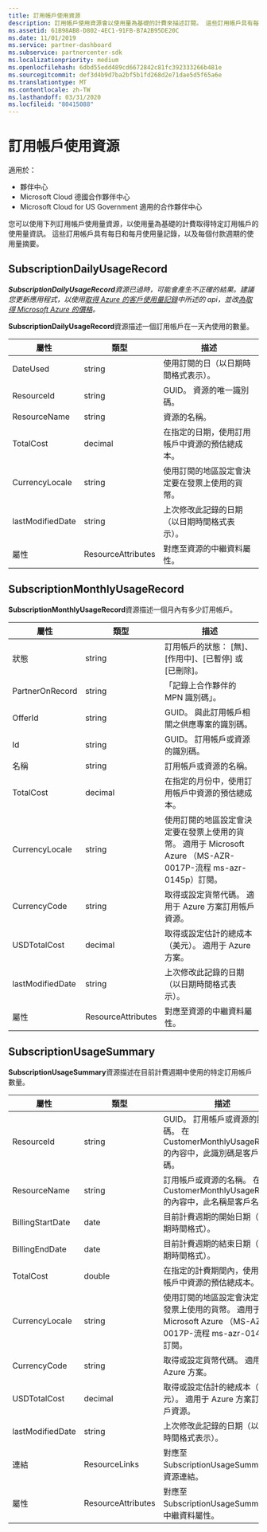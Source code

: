 ```yaml
---
title: 訂用帳戶使用資源
description: 訂用帳戶使用資源會以使用量為基礎的計費來描述訂閱。 這些訂用帳戶具有每日和每月使用量記錄，以及每個付款週期的使用量摘要。
ms.assetid: 61B98AB8-D802-4EC1-91FB-B7A2B95DE20C
ms.date: 11/01/2019
ms.service: partner-dashboard
ms.subservice: partnercenter-sdk
ms.localizationpriority: medium
ms.openlocfilehash: 6dbd55edd489cd6672842c81fc392333266b481e
ms.sourcegitcommit: def3d4b9d7ba2bf5b1fd268d2e71dae5d5f65a6e
ms.translationtype: MT
ms.contentlocale: zh-TW
ms.lasthandoff: 03/31/2020
ms.locfileid: "80415088"
---
```

# <a name="subscription-usage-resources"></a>訂用帳戶使用資源

適用於：

- 夥伴中心
- Microsoft Cloud 德國合作夥伴中心
- Microsoft Cloud for US Government 適用的合作夥伴中心

您可以使用下列訂用帳戶使用量資源，以使用量為基礎的計費取得特定訂用帳戶的使用量資訊。 這些訂用帳戶具有每日和每月使用量記錄，以及每個付款週期的使用量摘要。

## <a name="subscriptiondailyusagerecord"></a>SubscriptionDailyUsageRecord

***SubscriptionDailyUsageRecord**資源已過時，可能會產生不正確的結果。建議您更新應用程式，以使用[取得 Azure 的客戶使用量記錄](get-a-customer-s-utilization-record-for-azure.md)中所述的 api，並改[為取得 Microsoft Azure 的價格](get-prices-for-microsoft-azure.md)。*

**SubscriptionDailyUsageRecord**資源描述一個訂用帳戶在一天內使用的數量。

| 屬性         | 類型               | 描述                                                                                   |
|------------------|--------------------|-----------------------------------------------------------------------------------------------|
| DateUsed         | string             | 使用訂閱的日（以日期時間格式表示）。                                 |
| ResourceId       | string             | GUID。 資源的唯一識別碼。                                                          |
| ResourceName     | string             | 資源的名稱。                                                                     |
| TotalCost        | decimal             | 在指定的日期，使用訂用帳戶中資源的預估總成本。     |
| CurrencyLocale   | string             | 使用訂閱的地區設定會決定要在發票上使用的貨幣。 |
| lastModifiedDate | string             | 上次修改此記錄的日期（以日期時間格式表示）。                             |
| 屬性       | ResourceAttributes | 對應至資源的中繼資料屬性。                                        |

## <a name="subscriptionmonthlyusagerecord"></a>SubscriptionMonthlyUsageRecord

**SubscriptionMonthlyUsageRecord**資源描述一個月內有多少訂用帳戶。

| 屬性         | 類型               | 描述                                                                                   |
|------------------|--------------------|-----------------------------------------------------------------------------------------------|
| 狀態           | string             | 訂用帳戶的狀態： [無]、[作用中]、[已暫停] 或 [已刪除]。                  |
| PartnerOnRecord  | string             | 「記錄上合作夥伴的 MPN 識別碼」。                                                        |
| OfferId          | string             | GUID。 與此訂用帳戶相關之供應專案的識別碼。                                       |
| Id               | string             | GUID。 訂用帳戶或資源的識別碼。                                                 |
| 名稱             | string             | 訂用帳戶或資源的名稱。                                                     |
| TotalCost        | decimal             | 在指定的月份中，使用訂用帳戶中資源的預估總成本。   |
| CurrencyLocale   | string             | 使用訂閱的地區設定會決定要在發票上使用的貨幣。 適用于 Microsoft Azure （MS-AZR-0017P-流程 ms-azr-0145p）訂閱。 |
| CurrencyCode     | string             | 取得或設定貨幣代碼。 適用于 Azure 方案訂用帳戶資源。                                         |
| USDTotalCost     | decimal             | 取得或設定估計的總成本（美元）。 適用于 Azure 方案。                                         |
| lastModifiedDate | string             | 上次修改此記錄的日期（以日期時間格式表示）。                             |
| 屬性       | ResourceAttributes | 對應至資源的中繼資料屬性。                                        |

## <a name="subscriptionusagesummary"></a>SubscriptionUsageSummary

**SubscriptionUsageSummary**資源描述在目前計費週期中使用的特定訂用帳戶數量。

| 屬性         | 類型               | 描述                                                                                                            |
|------------------|--------------------|------------------------------------------------------------------------------------------------------------------------|
| ResourceId       | string             | GUID。 訂用帳戶或資源的識別碼。 在 CustomerMonthlyUsageRecord 的內容中，此識別碼是客戶識別碼。 |
| ResourceName     | string             | 訂用帳戶或資源的名稱。 在 CustomerMonthlyUsageRecord 的內容中，此名稱是客戶名稱。 |
| BillingStartDate | date               | 目前計費週期的開始日期（以日期時間格式）。                                                     |
| BillingEndDate   | date               | 目前計費週期的結束日期（以日期時間格式）。                                                       |
| TotalCost        | double             | 在指定的計費期間內，使用訂用帳戶中資源的預估總成本。               |
| CurrencyLocale   | string             | 使用訂閱的地區設定會決定要在發票上使用的貨幣。 適用于 Microsoft Azure （MS-AZR-0017P-流程 ms-azr-0145p）訂閱。 |
| CurrencyCode   | string             | 取得或設定貨幣代碼。 適用于 Azure 方案。                                         |
| USDTotalCost   | decimal             | 取得或設定估計的總成本（美元）。 適用于 Azure 方案訂用帳戶資源。                                         |
| lastModifiedDate | string             | 上次修改此記錄的日期（以日期時間格式表示）。                                                      |
| 連結            | ResourceLinks      | 對應至 SubscriptionUsageSummary 的資源連結。                                                      |
| 屬性       | ResourceAttributes | 對應至 SubscriptionUsageSummary 的中繼資料屬性。                                                 |
